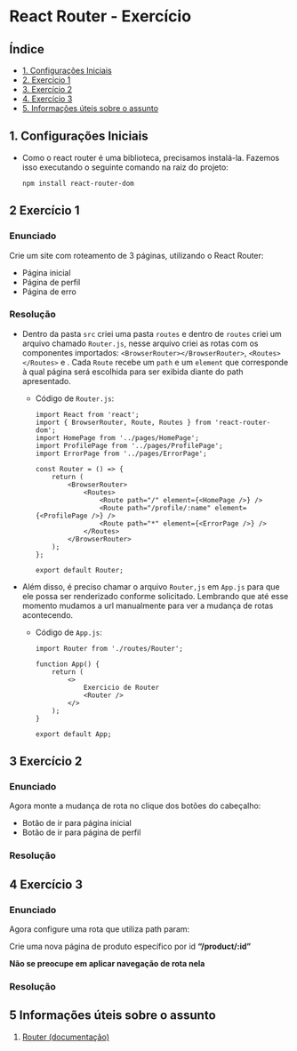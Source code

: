 # React Router - Exercício

## Índice

-   [1. Configurações Iniciais](#1-configurações-iniciais)
-   [2. Exercício 1](#2-exercício-1)
-   [3. Exercício 2](#3-exercício-2)
-   [4. Exercício 3](#4-exercício-3)
-   [5. Informações úteis sobre o assunto](#5-informações-úteis-sobre-o-assunto)

## 1. Configurações Iniciais

-   Como o react router é uma biblioteca, precisamos instalá-la. Fazemos isso executando o seguinte comando na raiz do projeto:

    ```
    npm install react-router-dom
    ```

## 2 Exercício 1

### Enunciado

Crie um site com roteamento de 3 páginas, utilizando o React Router:

-   Página inicial
-   Página de perfil
-   Página de erro

### Resolução

-   Dentro da pasta `src` criei uma pasta `routes` e dentro de `routes` criei um arquivo chamado `Router.js`, nesse arquivo criei as rotas com os componentes importados: `<BrowserRouter></BrowserRouter>`, `<Routes></Routes>` e <Route/>. Cada `Route` recebe um `path` e um `element` que corresponde à qual página será escolhida para ser exibida diante do path apresentado.

    -   Código de `Router.js`:

        ```
        import React from 'react';
        import { BrowserRouter, Route, Routes } from 'react-router-dom';
        import HomePage from '../pages/HomePage';
        import ProfilePage from '../pages/ProfilePage';
        import ErrorPage from '../pages/ErrorPage';

        const Router = () => {
            return (
                <BrowserRouter>
                    <Routes>
                        <Route path="/" element={<HomePage />} />
                        <Route path="/profile/:name" element={<ProfilePage />} />
                        <Route path="*" element={<ErrorPage />} />
                    </Routes>
                </BrowserRouter>
            );
        };

        export default Router;

        ```

-   Além disso, é preciso chamar o arquivo `Router,js` em `App.js` para que ele possa ser renderizado conforme solicitado. Lembrando que até esse momento mudamos a url manualmente para ver a mudança de rotas acontecendo.

    -   Código de `App.js`:

        ```
        import Router from './routes/Router';

        function App() {
            return (
                <>
                    Exercicio de Router
                    <Router />
                </>
            );
        }

        export default App;
        ```

## 3 Exercício 2

### Enunciado

Agora monte a mudança de rota no clique dos botões do cabeçalho:

-   Botão de ir para página inicial
-   Botão de ir para página de perfil

### Resolução

## 4 Exercício 3

### Enunciado

Agora configure uma rota que utiliza path param:

Crie uma nova página de produto específico por id **“/product/:id”**

**Não se preocupe em aplicar navegação de rota nela**

### Resolução

## 5 Informações úteis sobre o assunto

1. [Router (documentação)](https://reactrouter.com/en/main)
